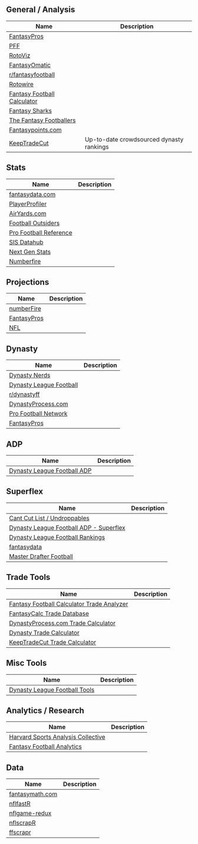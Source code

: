 ## General / Analysis

| Name                                                                  | Description                              |
| --------------------------------------------------------------------- | ---------------------------------------- |
| [FantasyPros](https://www.fantasypros.com/)                           |                                          |
| [PFF](https://www.pff.com/fantasy)                                    |                                          |
| [RotoViz](http://www.rotoviz.com/)                                    |                                          |
| [FantasyOmatic](https://fantasyomatic.com/)                           |                                          |
| [r/fantasyfootball](https://www.reddit.com/r/fantasyfootball)         |                                          |
| [Rotowire](https://www.rotowire.com/football/)                        |                                          |
| [Fantasy Football Calculator](https://fantasyfootballcalculator.com/) |                                          |
| [Fantasy Sharks](https://www.fantasysharks.com/)                      |                                          |
| [The Fantasy Footballers](https://www.thefantasyfootballers.com/)     |                                          |
| [Fantasypoints.com](https://www.fantasypoints.com/)                   |                                          |
| [KeepTradeCut](https://keeptradecut.com/)                             | Up-to-date crowdsourced dynasty rankings |

## Stats

| Name                                                              | Description |
| ----------------------------------------------------------------- | ----------- |
| [fantasydata.com](https://fantasydata.com/nfl)                    |             |
| [PlayerProfiler](https://www.playerprofiler.com/)                 |             |
| [AirYards.com](https://airyards.com/)                             |             |
| [Football Outsiders](https://www.footballoutsiders.com/)          |             |
| [Pro Football Reference](https://www.pro-football-reference.com/) |             |
| [SIS Datahub](https://sisdatahub.com/)                            |             |
| [Next Gen Stats](https://nextgenstats.nfl.com/)                   |             |
| [Numberfire](https://www.numberfire.com/)                         |             |

## Projections

| Name                                                                              | Description |
| --------------------------------------------------------------------------------- | ----------- |
| [numberFire](https://www.numberfire.com/nfl/fantasy/fantasy-football-projections) |             |
| [FantasyPros](https://www.fantasypros.com/nfl/projections/qb.php)                 |             |
| [NFL](https://fantasy.nfl.com/research/projections)                               |             |

## Dynasty

| Name                                                                                 | Description |
| ------------------------------------------------------------------------------------ | ----------- |
| [Dynasty Nerds](https://www.dynastynerds.com/)                                       |             |
| [Dynasty League Football](https://dynastyleaguefootball.com/)                        |             |
| [r/dynastyff](https://www.reddit.com/r/dynastyff)                                    |             |
| [DynastyProcess.com](https://dynastyprocess.com/)                                    |             |
| [Pro Football Network](https://www.profootballnetwork.com/dynasty-fantasy-football/) |             |
| [FantasyPros](https://www.fantasypros.com/nfl/rankings/dynasty-overall.php)          |             |

## ADP

| Name                                                                            | Description |
| ------------------------------------------------------------------------------- | ----------- |
| [Dynasty League Football ADP](https://dynastyleaguefootball.com/adp-over-time/) |             |

## Superflex

| Name                                                                                                             | Description |
| ---------------------------------------------------------------------------------------------------------------- | ----------- |
| [Cant Cut List / Undroppables](https://cantcutlist.com/resources/adp/dynasty-superflex/)                         |             |
| [Dynasty League Football ADP - Superflex](https://dynastyleaguefootball.com/adp/superflex-adp.php)               |             |
| [Dynasty League Football Rankings](https://dynastyleaguefootball.com/dynasty-superflex-rankings/)                |             |
| [fantasydata](https://fantasydata.com/nfl/fantasy-football-2qb-adp-rankings)                                     |             |
| [Master Drafter Football](http://masterdrafterfootball.com/rankings/dynasty/overall-superflex-dynasty-rankings/) |             |

## Trade Tools

| Name                                                                                               | Description |
| -------------------------------------------------------------------------------------------------- | ----------- |
| [Fantasy Football Calculator Trade Analyzer](https://fantasyfootballcalculator.com/trade-analyzer) |             |
| [FantasyCalc Trade Database](https://www.fantasycalc.com/#/tradedatabase)                          |             |
| [DynastyProcess.com Trade Calculator](https://apps.dynastyprocess.com/calculator/)                 |             |
| [Dynasty Trade Calculator](https://dynastytradecalculator.com/)                                    |             |
| [KeepTradeCut Trade Calculator](https://keeptradecut.com/trade-calculator)                         |             |

## Misc Tools

| Name                                                                     | Description |
| ------------------------------------------------------------------------ | ----------- |
| [Dynasty League Football Tools](https://dynastyleaguefootball.com/tools) |             |

## Analytics / Research

| Name                                                                    | Description |
| ----------------------------------------------------------------------- | ----------- |
| [Harvard Sports Analysis Collective](http://harvardsportsanalysis.org/) |             |
| [Fantasy Football Analytics](https://fantasyfootballanalytics.net/)     |             |

## Data

| Name                                                     | Description |
| -------------------------------------------------------- | ----------- |
| [fantasymath.com](https://fantasymath.com/#/)            |             |
| [nflfastR](https://mrcaseb.github.io/nflfastR/)          |             |
| [nflgame-redux](https://pypi.org/project/nflgame-redux/) |             |
| [nflscrapR](https://github.com/maksimhorowitz/nflscrapR) |             |
| [ffscrapr](https://github.com/dynastyprocess/ffscrapr/)  |             |
